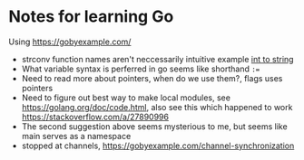 # Notes for learning Go

Using https://gobyexample.com/

- strconv function names aren't neccessarily intuitive example [int to string](https://golang.org/pkg/strconv/#Itoa)
- What variable syntax is perferred in go seems like shorthand `:=`
- Need to read more about pointers, when do we use them?, flags uses pointers
- Need to figure out best way to make local modules, see https://golang.org/doc/code.html, also see this which happened to work https://stackoverflow.com/a/27890996
- The second suggestion above seems mysterious to me, but seems like main serves as a namespace
- stopped at channels, https://gobyexample.com/channel-synchronization
